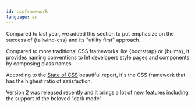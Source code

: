 ```yaml
---
id: cssframework
language: en
---
```


Compared to last year, we added this section to put emphasize on the success of {tailwind-css} and its "utility first" approach.

Compared to more traditional CSS frameworks like {bootstrap} or {bulma}, it provides naming conventions to let developers style pages and components by composing class names.

According to the [State of CSS](https://2020.stateofcss.com/en-US/report/) beautiful report, it's the CSS framework that has the highest ratio of satisfaction.

[Version 2](https://blog.tailwindcss.com/tailwindcss-v2) was released recently and it brings a lot of new features including the support of the beloved "dark mode".